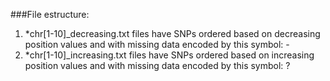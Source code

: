 ###File estructure:
1. *chr[1-10]_decreasing.txt files have SNPs ordered based on decreasing position values and with missing data encoded by this symbol: -
2. *chr[1-10]_increasing.txt files have SNPs ordered based on increasing position values and with missing data encoded by this symbol: ?